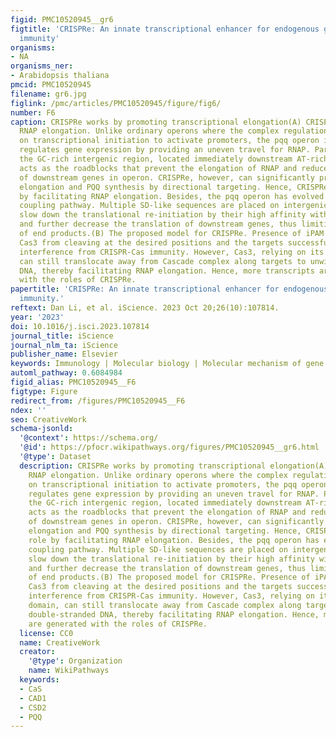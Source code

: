 ```yaml
---
figid: PMC10520945__gr6
figtitle: 'CRISPRe: An innate transcriptional enhancer for endogenous genes in CRISPR-Cas
  immunity'
organisms:
- NA
organisms_ner:
- Arabidopsis thaliana
pmcid: PMC10520945
filename: gr6.jpg
figlink: /pmc/articles/PMC10520945/figure/fig6/
number: F6
caption: CRISPRe works by promoting transcriptional elongation(A) CRISPRe facilitates
  RNAP elongation. Unlike ordinary operons where the complex regulation is focused
  on transcriptional initiation to activate promoters, the pqq operon in K. vulgare
  regulates gene expression by providing an uneven travel for RNAP. Particularly,
  the GC-rich intergenic region, located immediately downstream AT-rich pqqA gene,
  acts as the roadblocks that prevent the elongation of RNAP and reduces the expression
  of downstream genes in operon. CRISPRe, however, can significantly promote RNAP
  elongation and PQQ synthesis by directional targeting. Hence, CRISPRe plays a role
  by facilitating RNAP elongation. Besides, the pqq operon has evolved a ribosomal
  coupling pathway. Multiple SD-like sequences are placed on intergenic region to
  slow down the translational re-initiation by their high affinity with ribosomes
  and further decrease the translation of downstream genes, thus limiting the synthesis
  of end products.(B) The proposed model for CRISPRe. Presence of iPAM motifs prevents
  Cas3 from cleaving at the desired positions and the targets successfully escape
  interference from CRISPR-Cas immunity. However, Cas3, relying on its helicase domain,
  can still translocate away from Cascade complex along targets to unwind double-stranded
  DNA, thereby facilitating RNAP elongation. Hence, more transcripts are generated
  with the roles of CRISPRe.
papertitle: 'CRISPRe: An innate transcriptional enhancer for endogenous genes in CRISPR-Cas
  immunity.'
reftext: Dan Li, et al. iScience. 2023 Oct 20;26(10):107814.
year: '2023'
doi: 10.1016/j.isci.2023.107814
journal_title: iScience
journal_nlm_ta: iScience
publisher_name: Elsevier
keywords: Immunology | Molecular biology | Molecular mechanism of gene regulation
automl_pathway: 0.6084984
figid_alias: PMC10520945__F6
figtype: Figure
redirect_from: /figures/PMC10520945__F6
ndex: ''
seo: CreativeWork
schema-jsonld:
  '@context': https://schema.org/
  '@id': https://pfocr.wikipathways.org/figures/PMC10520945__gr6.html
  '@type': Dataset
  description: CRISPRe works by promoting transcriptional elongation(A) CRISPRe facilitates
    RNAP elongation. Unlike ordinary operons where the complex regulation is focused
    on transcriptional initiation to activate promoters, the pqq operon in K. vulgare
    regulates gene expression by providing an uneven travel for RNAP. Particularly,
    the GC-rich intergenic region, located immediately downstream AT-rich pqqA gene,
    acts as the roadblocks that prevent the elongation of RNAP and reduces the expression
    of downstream genes in operon. CRISPRe, however, can significantly promote RNAP
    elongation and PQQ synthesis by directional targeting. Hence, CRISPRe plays a
    role by facilitating RNAP elongation. Besides, the pqq operon has evolved a ribosomal
    coupling pathway. Multiple SD-like sequences are placed on intergenic region to
    slow down the translational re-initiation by their high affinity with ribosomes
    and further decrease the translation of downstream genes, thus limiting the synthesis
    of end products.(B) The proposed model for CRISPRe. Presence of iPAM motifs prevents
    Cas3 from cleaving at the desired positions and the targets successfully escape
    interference from CRISPR-Cas immunity. However, Cas3, relying on its helicase
    domain, can still translocate away from Cascade complex along targets to unwind
    double-stranded DNA, thereby facilitating RNAP elongation. Hence, more transcripts
    are generated with the roles of CRISPRe.
  license: CC0
  name: CreativeWork
  creator:
    '@type': Organization
    name: WikiPathways
  keywords:
  - CaS
  - CAD1
  - CSD2
  - PQQ
---
```

